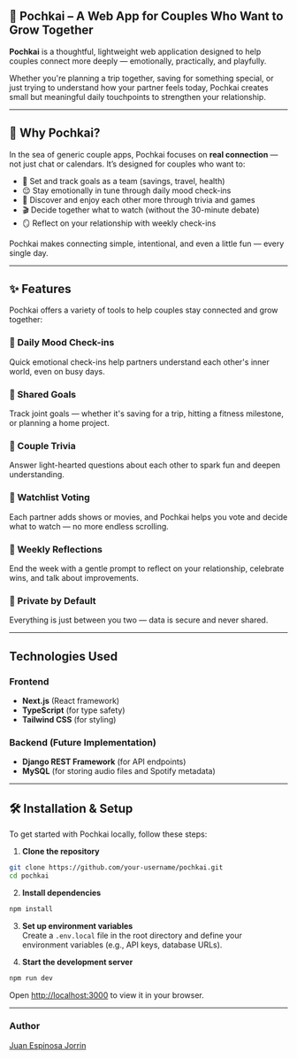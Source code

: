 ## 🌱 Pochkai – A Web App for Couples Who Want to Grow Together

**Pochkai** is a thoughtful, lightweight web application designed to help couples connect more deeply — emotionally, practically, and playfully.

Whether you're planning a trip together, saving for something special, or just trying to understand how your partner feels today, Pochkai creates small but meaningful daily touchpoints to strengthen your relationship.

---

## 🌱 Why Pochkai?

In the sea of generic couple apps, Pochkai focuses on **real connection** — not just chat or calendars. It’s designed for couples who want to:

- 🤝 Set and track goals as a team (savings, travel, health)
- 😌 Stay emotionally in tune through daily mood check-ins
- 🎲 Discover and enjoy each other more through trivia and games
- 🎬 Decide together what to watch (without the 30-minute debate)
- 🪞 Reflect on your relationship with weekly check-ins

Pochkai makes connecting simple, intentional, and even a little fun — every single day.

---

## ✨ Features

Pochkai offers a variety of tools to help couples stay connected and grow together:

### 💬 Daily Mood Check-ins  
Quick emotional check-ins help partners understand each other's inner world, even on busy days.

### 🎯 Shared Goals  
Track joint goals — whether it's saving for a trip, hitting a fitness milestone, or planning a home project.

### 🧠 Couple Trivia  
Answer light-hearted questions about each other to spark fun and deepen understanding.

### 🎥 Watchlist Voting  
Each partner adds shows or movies, and Pochkai helps you vote and decide what to watch — no more endless scrolling.

### 🔁 Weekly Reflections  
End the week with a gentle prompt to reflect on your relationship, celebrate wins, and talk about improvements.

### 🔐 Private by Default  
Everything is just between you two — data is secure and never shared.

---

## Technologies Used

### Frontend
- **Next.js** (React framework)
- **TypeScript** (for type safety)
- **Tailwind CSS** (for styling)

### Backend (Future Implementation)
- **Django REST Framework** (for API endpoints)
- **MySQL** (for storing audio files and Spotify metadata)

---

## 🛠️ Installation & Setup

To get started with Pochkai locally, follow these steps:

1. **Clone the repository**  
  ```bash
  git clone https://github.com/your-username/pochkai.git
  cd pochkai
  ```

2. **Install dependencies**  
  ```bash
  npm install
  ```

3. **Set up environment variables**  
  Create a `.env.local` file in the root directory and define your environment variables (e.g., API keys, database URLs).

4. **Start the development server**  
  ```bash
  npm run dev
  ```

  Open [http://localhost:3000](http://localhost:3000) to view it in your browser.

---

### Author
[Juan Espinosa Jorrin](https://juanespinosa.net)